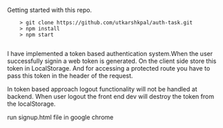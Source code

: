 Getting started with this repo.
```
	> git clone https://github.com/utkarshkpal/auth-task.git
	> npm install
	> npm start
  
```


I have implemented a token based authentication system.When the user successfully signin a web token is generated.
On the client side store this token in LocalStorage. And for accessing a protected route you have to pass this token in the header 
of the request.

In token based approach logout functionality will not be handled at backend. When user logout the front end dev will destroy the token from the localStorage.

run signup.html file in google chrome


```

